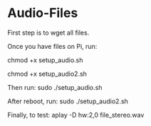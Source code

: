 # Audio-Files

First step is to wget all files. 

Once you have files on Pi, run: 

chmod +x setup_audio.sh

chmod +x setup_audio2.sh

Then run: 
sudo ./setup_audio.sh

After reboot, run: 
sudo ./setup_audio2.sh

Finally, to test: 
aplay -D hw:2,0 file_stereo.wav
